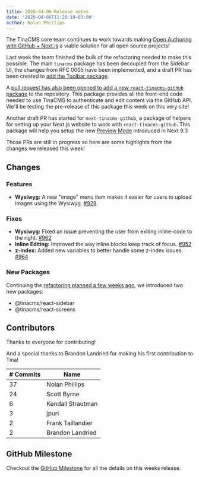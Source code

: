 ```yaml
---
title: 2020-04-06 Release notes
date: '2020-04-06T11:28:19-03:00'
author: Nolan Phillips
---
```

The TinaCMS core team continues to work towards making [Open Authoring with GitHub + Next.js](https://github.com/orgs/tinacms/projects/1) a viable solution for all open source projects!

Last week the team finished the bulk of the refactoring needed to make this possible. The main `tinacms` package has been decoupled from the Sidebar UI, the changes from RFC 0005 have been implemented, and a draft PR has been created to [add the Toolbar package](https://github.com/tinacms/tinacms/pull/973).

A [pull request has also been opened to add a new `react-tinacms-github` package](https://github.com/tinacms/tinacms/pull/960) to the repository. This package provides all the front-end code needed to use TinaCMS to authenticate and edit content via the GitHub API. We'll be testing the pre-release of this package this week on this very site!

Another draft PR has started for `next-tinacms-github`, a package of helpers for setting up your Next.js website to work with `react-tinacms-github`. This package will help you setup the new [Preview Mode](https://nextjs.org/docs/advanced-features/preview-mode) introduced in Next 9.3

Those PRs are still in progress so here are some highlights from the changes we released this week!

## Changes

### Features

* **Wysiwyg:** A new "image" menu item makes it easier for users to upload images using the Wysiwyg. [#929](https://github.com/tinacms/tinacms/milestone/19?closed=1)

### Fixes

* **Wysiwyg:** Fixed an issue preventing the user from exiting inline-code to the right. [#962](https://github.com/tinacms/tinacms/pull/962)
* **Inline Editing:** Improved the way inline blocks keep track of focus. [#952](https://github.com/tinacms/tinacms/pull/952)
* **z-index:** Added new variables to better handle some z-index issues. [#964](https://github.com/tinacms/tinacms/pull/964)

### New Packages

Continuing the [refactoring planned a few weeks ago](https://tinacms.org/blog/tinacms-ui-whats-next), we introduced two new packages:

* @tinacms/react-sidebar
* @tinacms/react-screens

## Contributors

Thanks to everyone for contributing!

And a special thanks to Brandon Landried for making his first contribution to Tina!

| # Commits | Name |
| --- | --- |
| 37 | Nolan Phillips |
| 24 | Scott Byrne |
| 6 | Kendall Strautman |
| 3 | jpuri |
| 2 | Frank Taillandier |
| 2 | Brandon Landried |

## GitHub Milestone

Checkout the [GitHub Milestone](https://github.com/tinacms/tinacms/milestone/19?closed=1 "GitHub MIlestone") for all the details on this weeks release.
